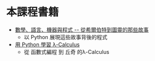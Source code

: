 # 本課程書籍

* [數學、語言、機器與程式 -- 從希爾伯特到圖靈的那些故事](py2codeTheory/README.md)
    * 以 Python 展現這些故事背後的程式
* [用 Python 學習 λ-Calculus](py2lambda/README.md)
    * 從 函數式編程 到 丘奇 的λ-Calculus

